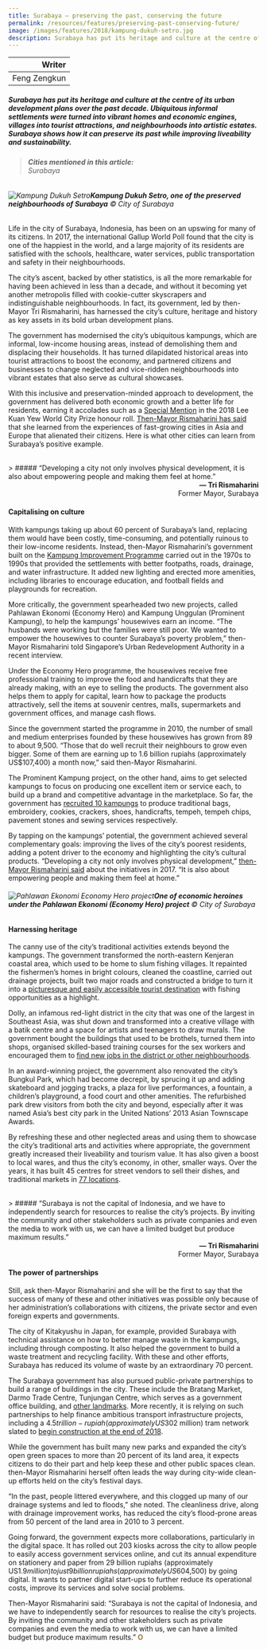 ```yaml
---
title: Surabaya — preserving the past, conserving the future
permalink: /resources/features/preserving-past-conserving-future/
image: /images/features/2018/kampung-dukuh-setro.jpg
description: Surabaya has put its heritage and culture at the centre of its urban development plans over the past decade. Ubiquitous informal settlements were turned into vibrant homes and economic engines, villages into tourist attractions, and neighbourhoods into artistic estates. Surabaya shows how it can preserve its past while improving liveability and sustainability.
---
```


| Writer |
|---:|
| Feng Zengkun |

##### Surabaya has put its heritage and culture at the centre of its urban development plans over the past decade. Ubiquitous informal settlements were turned into vibrant homes and economic engines, villages into tourist attractions, and neighbourhoods into artistic estates. Surabaya shows how it can preserve its past while improving liveability and sustainability.

> ###### **Cities mentioned in this article:** <br> Surabaya 

###### ![Kampung Dukuh Setro](/images/features/2018/kampung-dukuh-setro.jpg/)**Kampung Dukuh Setro, one of the preserved neighbourhoods of Surabaya** © City of Surabaya

Life in the city of Surabaya, Indonesia, has been on an upswing for many of its citizens. In 2017, the international Gallup World Poll found that the city is one of the happiest in the world, and a large majority of its residents are satisfied with the schools, healthcare, water services, public transportation and safety in their neighbourhoods. 

The city’s ascent, backed by other statistics, is all the more remarkable for having been achieved in less than a decade, and without it becoming yet another metropolis filled with cookie-cutter skyscrapers and indistinguishable neighbourhoods. In fact, its government, led by then-Mayor Tri Rismaharini, has harnessed the city’s culture, heritage and history as key assets in its bold urban development plans. 

The government has modernised the city’s ubiquitous kampungs, which are informal, low-income housing areas, instead of demolishing them and displacing their households. It has turned dilapidated historical areas into tourist attractions to boost the economy, and partnered citizens and businesses to change neglected and vice-ridden neighbourhoods into vibrant estates that also serve as cultural showcases. 

With this inclusive and preservation-minded approach to development, the government has delivered both economic growth and a better life for residents, earning it accolades such as a [Special Mention](/surabaya/) in the 2018 Lee Kuan Yew World City Prize honour roll. [Then-Mayor Rismaharini has said](https://jakartaglobe.id/featured-2/surabayas-tri-rismaharini-honored-one-worlds-best-mayors/) that she learned from the experiences of fast-growing cities in Asia and Europe that alienated their citizens. Here is what other cities can learn from Surabaya’s positive example. 

<br>
> ##### “Developing a city not only involves physical development, it is also about empowering people and making them feel at home.”

<div align="right"><b>— Tri Rismaharini</b><br>Former Mayor, Surabaya</div>

#### **Capitalising on culture**

With kampungs taking up about 60 percent of Surabaya’s land, replacing them would have been costly, time-consuming, and potentially ruinous to their low-income residents. Instead, then-Mayor Rismaharini’s government built on the [Kampung Improvement Programme](https://www.world-habitat.org/world-habitat-awards/winners-and-finalists/the-kampung-improvement-programme-surabaya/#award-content) carried out in the 1970s to 1990s that provided the settlements with better footpaths, roads, drainage, and water infrastructure. It added new lighting and erected more amenities, including libraries to encourage education, and football fields and playgrounds for recreation. 

More critically, the government spearheaded two new projects, called Pahlawan Ekonomi (Economy Hero) and Kampung Unggulan (Prominent Kampung), to help the kampungs’ housewives earn an income. “The husbands were working but the families were still poor. We wanted to empower the housewives to counter Surabaya’s poverty problem,” then-Mayor Rismaharini told Singapore’s Urban Redevelopment Authority in a recent interview. 

Under the Economy Hero programme, the housewives receive free professional training to improve the food and handicrafts that they are already making, with an eye to selling the products. The government also helps them to apply for capital, learn how to package the products attractively, sell the items at souvenir centres, malls, supermarkets and government offices, and manage cash flows. 

Since the government started the programme in 2010, the number of small and medium enterprises founded by these housewives has grown from 89 to about 9,500. “Those that do well recruit their neighbours to grow even bigger. Some of them are earning up to 1.6 billion rupiahs (approximately US$107,400) a month now,” said then-Mayor Rismaharini. 

The Prominent Kampung project, on the other hand, aims to get selected kampungs to focus on producing one excellent item or service each, to build up a brand and competitive advantage in the marketplace. So far, the government has [recruited 10 kampungs](http://theijes.com/papers/vol7-issue6/Version-3/C0706031118.pdf) to produce traditional bags, embroidery, cookies, crackers, shoes, handicrafts, tempeh, tempeh chips, pavement stones and sewing services respectively. 

By tapping on the kampungs’ potential, the government achieved several complementary goals: improving the lives of the city’s poorest residents, adding a potent driver to the economy and highlighting the city’s cultural products. “Developing a city not only involves physical development,” [then-Mayor Rismaharini said](https://jakartaglobe.id/news/surabaya-mayor-aims-empower-women-local-residents/) about the initiatives in 2017. “It is also about empowering people and making them feel at home.” 

###### ![Pahlawan Ekonomi Economy Hero project](/images/features/2018/pahlawan-ekonomi.jpg/)**One of economic heroines under the Pahlawan Ekonomi (Economy Hero) project** © City of Surabaya

#### **Harnessing heritage**

The canny use of the city’s traditional activities extends beyond the kampungs. The government transformed the north-eastern Kenjeran coastal area, which used to be home to slum fishing villages. It repainted the fishermen’s homes in bright colours, cleaned the coastline, carried out drainage projects, built two major roads and constructed a bridge to turn it into a [picturesque and easily accessible tourist destination](https://legacy-etd.library.emory.edu/file/view/pid/emory:s3pbf/etd/emory:s3p85/tans_dissertation.pdf) with fishing opportunities as a highlight. 

Dolly, an infamous red-light district in the city that was one of the largest in Southeast Asia, was shut down and transformed into a creative village with a batik centre and a space for artists and teenagers to draw murals. The government bought the buildings that used to be brothels, turned them into shops, organised skilled-based training courses for the sex workers and encouraged them to [find new jobs in the district or other neighbourhoods](https://www.channelnewsasia.com/news/video-on-demand/maverick-politicians/tri-rismaharini-9866696). 

In an award-winning project, the government also renovated the city’s Bungkul Park, which had become decrepit, by sprucing it up and adding skateboard and jogging tracks, a plaza for live performances, a fountain, a children’s playground, a food court and other amenities. The refurbished park drew visitors from both the city and beyond, especially after it was named Asia’s best city park in the United Nations’ 2013 Asian Townscape Awards. 

By refreshing these and other neglected areas and using them to showcase the city’s traditional arts and activities where appropriate, the government greatly increased their liveability and tourism value. It has also given a boost to local wares, and thus the city’s economy, in other, smaller ways. Over the years, it has built 45 centres for street vendors to sell their dishes, and traditional markets in [77 locations](https://jfac.jp/en/culture/features/f-ah-icf2017-tri-rismaharini/). 

<br>
> ##### “Surabaya is not the capital of Indonesia, and we have to independently search for resources to realise the city’s projects. By inviting the community and other stakeholders such as private companies and even the media to work with us, we can have a limited budget but produce maximum results.”

<div align="right"><b>— Tri Rismaharini</b><br>Former Mayor, Surabaya</div>

#### **The power of partnerships**

Still, ask then-Mayor Rismaharini and she will be the first to say that the success of many of these and other initiatives was possible only because of her administration’s collaborations with citizens, the private sector and even foreign experts and governments. 

The city of Kitakyushu in Japan, for example, provided Surabaya with technical assistance on how to better manage waste in the kampungs, including through composting. It also helped the government to build a waste treatment and recycling facility. With these and other efforts, Surabaya has reduced its volume of waste by an extraordinary 70 percent. 

The Surabaya government has also pursued public-private partnerships to build a range of buildings in the city. These include the Bratang Market, Darmo Trade Centre, Tunjungan Centre, which serves as a government office building, and [other landmarks](http://www.academia.edu/30500591/PUBLIC_PRIVATE_PARTNERSHIP_PPP_IN_SURABAYA_INDONESIA_ISSUES_CHALLENGES_AND_STRATEGIES). More recently, it is relying on such partnerships to help finance ambitious transport infrastructure projects, including a $4.5 trillion-rupiah (approximately US$302 million) tram network slated to [begin construction at the end of 2018](https://jakartaglobe.id/business/surabaya-to-start-construction-of-new-tram-network-by-years-end/). 

While the government has built many new parks and expanded the city’s open green spaces to more than 20 percent of its land area, it expects citizens to do their part and help keep these and other public spaces clean. then-Mayor Rismaharini herself often leads the way during city-wide clean-up efforts held on the city’s festival days. 

“In the past, people littered everywhere, and this clogged up many of our drainage systems and led to floods,” she noted. The cleanliness drive, along with drainage improvement works, has reduced the city’s flood-prone areas from 50 percent of the land area in 2010 to 3 percent. 

Going forward, the government expects more collaborations, particularly in the digital space. It has rolled out 203 kiosks across the city to allow people to easily access government services online, and cut its annual expenditure on stationery and paper from 29 billion rupiahs (approximately US$1.9 million) to just 9 billion rupiahs (approximately US$604,500) by going digital. It wants to partner digital start-ups to further reduce its operational costs, improve its services and solve social problems. 

Then-Mayor Rismaharini said: “Surabaya is not the capital of Indonesia, and we have to independently search for resources to realise the city’s projects. By inviting the community and other stakeholders such as private companies and even the media to work with us, we can have a limited budget but produce maximum results.” **<font color="#967942">O</font>**
